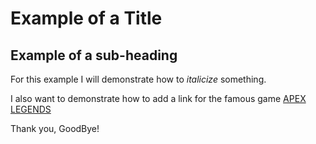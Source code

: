 # Example of a Title

## Example of a sub-heading

For this example I will demonstrate how to *italicize* something.

I also want to demonstrate how to add a link for the famous game [APEX LEGENDS](https://www.ea.com/games/apex-legends)

Thank you, GoodBye!
